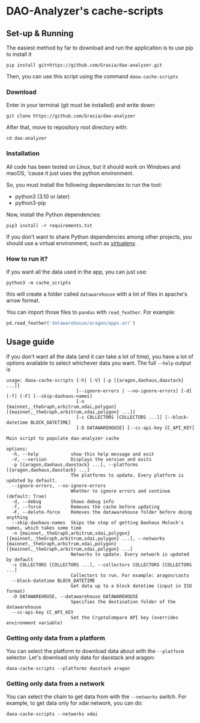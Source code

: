 # DAO-Analyzer's cache-scripts

## Set-up & Running

The easiest method by far to download and run the application is to use pip to install it

```
pip install git+https://github.com/Grasia/dao-analyzer.git
```

Then, you can use this script using the command `daoa-cache-scripts`

### Download
Enter in your terminal (git must be installed) and write down:

```
git clone https://github.com/Grasia/dao-analyzer
```

After that, move to repository root directory with:

```
cd dao-analyzer
```

### Installation
All code has been tested on Linux, but it should work on Windows and macOS, 'cause it just uses the python environment.

So, you must install the following dependencies to run the tool:

* python3 (3.10 or later)
* python3-pip

Now, install the Python dependencies:

`pip3 install -r requirements.txt`

If you don't want to share Python dependencies among other projects, you should use a virtual environment, such as [virtualenv](https://docs.python-guide.org/dev/virtualenvs/).

### How to run it?
If you want all the data used in the app, you can just use:

```
python3 -m cache_scripts
```

this will create a folder called `datawarehouse` with a lot of files in apache's arrow format.

You can import those files to `pandas` with `read_feather`. For example:

```python
pd.read_feather('datawarehouse/aragon/apps.arr')
```

## Usage guide
If you don't want all the data (and it can take a lot of time), you have a lot of options available to select whichever data you want. The full `--help` output is

```
usage: daoa-cache-scripts [-h] [-V] [-p [{aragon,daohaus,daostack} ...]]
                          [--ignore-errors | --no-ignore-errors] [-d] [-f] [-F] [--skip-daohaus-names]
                          [-n {mainnet,_theGraph,arbitrum,xdai,polygon} [{mainnet,_theGraph,arbitrum,xdai,polygon} ...]]
                          [-c COLLECTORS [COLLECTORS ...]] [--block-datetime BLOCK_DATETIME]
                          [-D DATAWAREHOUSE] [--cc-api-key CC_API_KEY]

Main script to populate dao-analyzer cache

options:
  -h, --help            show this help message and exit
  -V, --version         Displays the version and exits
  -p [{aragon,daohaus,daostack} ...], --platforms [{aragon,daohaus,daostack} ...]
                        The platforms to update. Every platform is updated by default.
  --ignore-errors, --no-ignore-errors
                        Whether to ignore errors and continue (default: True)
  -d, --debug           Shows debug info
  -f, --force           Removes the cache before updating
  -F, --delete-force    Removes the datawarehouse folder before doing anything
  --skip-daohaus-names  Skips the step of getting Daohaus Moloch's names, which takes some time
  -n {mainnet,_theGraph,arbitrum,xdai,polygon} [{mainnet,_theGraph,arbitrum,xdai,polygon} ...], --networks {mainnet,_theGraph,arbitrum,xdai,polygon} [{mainnet,_theGraph,arbitrum,xdai,polygon} ...]
                        Networks to update. Every network is updated by default
  -c COLLECTORS [COLLECTORS ...], --collectors COLLECTORS [COLLECTORS ...]
                        Collectors to run. For example: aragon/casts
  --block-datetime BLOCK_DATETIME
                        Get data up to a block datetime (input in ISO format)
  -D DATAWAREHOUSE, --datawarehouse DATAWAREHOUSE
                        Specifies the destination folder of the datawarehouse
  --cc-api-key CC_API_KEY
                        Set the CryptoCompare API key (overrides environment variable)
```

### Getting only data from a platform
You can select the platform to download data about with the `--platform` selector. Let's download only data for daostack and aragon:

```
daoa-cache-scripts --platforms daostack aragon
```

### Getting only data from a network
You can select the chain to get data from with the `--networks` switch. For example, to get data only for xdai network, you can do:

```
daoa-cache-scripts --networks xdai
```